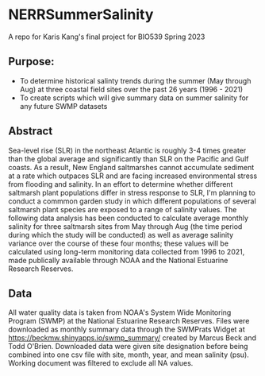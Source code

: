 # NERRSummerSalinity
A repo for Karis Kang's final project for BIO539 Spring 2023

## Purpose: 
- To determine historical salinty trends during the summer (May through Aug) at three coastal field sites over the past 26 years (1996 - 2021)
- To create scripts which will give summary data on summer salinity for any future SWMP datasets

## Abstract
Sea-level rise (SLR) in the northeast Atlantic is roughly 3-4 times greater than the global average and significantly than SLR on the Pacific and Gulf coasts. As a result, New England saltmarshes cannot accumulate sediment at a rate which outpaces SLR and are facing increased environmental stress from flooding and salinity. In an effort to determine whether different saltmarsh plant populations differ in stress response to SLR, I'm planning to conduct a commmon garden study in which different populations of several saltmarsh plant species are exposed to a range of salinity values. The following data analysis has been conducted to calculate average monthly salinity for three saltmarsh sites from May through Aug (the time period during which the study will be conducted) as well as average salinity variance over the course of these four months; these values will be calculated using long-term monitoring data collected from 1996 to 2021, made publically available through NOAA and the National Estuarine Research Reserves.

## Data
All water quality data is taken from NOAA's System Wide Monitoring Program (SWMP) at the National Estuarine Research Reserves. Files were downloaded as monthly summary data through the SWMPrats Widget at https://beckmw.shinyapps.io/swmp_summary/ created by Marcus Beck and Todd O'Brien. Downloaded data were given site designation before being combined into one csv file with site, month, year, and mean salinity (psu). Working document was filtered to exclude all NA values.

